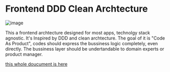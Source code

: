 # Frontend DDD Clean Archtecture

![image](https://user-images.githubusercontent.com/13190639/178296652-b1473eba-de56-438a-81d9-b314fff34337.png)

This a frontend archtecture designed for most apps, technolgy stack agnostic. It's Inspired by DDD and clean archtecture. The goal of it is "Code As Product", codes should express the bussiness logic completely, even directly. The bussiness layer should be undertandable to domain experts or product manager.

[this whole doucument is here](https://www.yuque.com/xiaoyi-avok2/qa7dln/cgvdsz)
